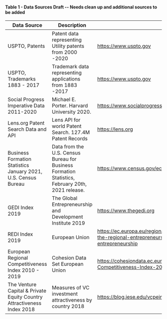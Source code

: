 #### Table 1 - Data Sources Draft -- Needs clean up and additional sources to be added

| Data Source |  Description | Link |
| ----------- | ----------- | ----------- |
| USPTO, Patents | Patent data representing Utility patents from 2000 -2020 | https://www.uspto.gov |
| USPTO, Trademarks 1883 - 2017| Trademark data representing applications from 1883 -2017 | https://www.uspto.gov |
| Social Progress Imperative Data 2011-2020| Michael E. Porter. Harvard University 2020.| https://www.socialprogress.org/ |
| Lens.org Patent Search Data and API | Lens API for world Patent Search. 127.4M Patent Records| https://lens.org |
| Business Formation Statistics January 2021, U.S. Census Bureau | Data from the U.S. Census Bureau for Business Formation Statistics, February 20th, 2021 release.| https://www.census.gov/econ/bfs/index.html |
| GEDI Index 2019 | The Global Entrepreneurship and Development Institute 2019 | https://www.thegedi.org |
| REDI Index 2019 | European Union | https://ec.europa.eu/regional_policy/en/information/publications/studies/2014/redi-the-regional-entrepreneurship-and-development-index-measuring-regional-entrepreneurship|
| European Regional Competitiveness Index 2010 - 2019 | Cohesion Data Set European Union  | https://cohesiondata.ec.europa.eu/Other-RCI/European-Regional-Competitiveness-Index-2019-Time-/geur-y3df |
| The Venture Capital & Private Equity Country Attractiveness Index 2018 | Measures of VC investment attractiveness by country 2018 | https://blog.iese.edu/vcpeindex/files/2018/02/report2018.pdf |